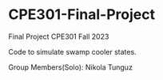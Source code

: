 # CPE301-Final-Project
Final Project CPE301 Fall 2023

Code to simulate swamp cooler states.

Group Members(Solo): 
Nikola Tunguz
